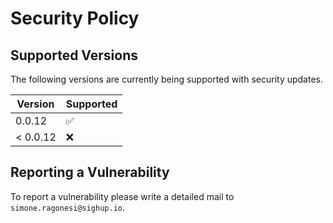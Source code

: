 # Security Policy

## Supported Versions

The following versions are currently being supported with security updates.

| Version | Supported          |
| ------- | ------------------ |
| 0.0.12   | :white_check_mark: |
| < 0.0.12   | :x:                |

## Reporting a Vulnerability

To report a vulnerability please write a detailed mail to `simone.ragonesi@sighup.io`.  
